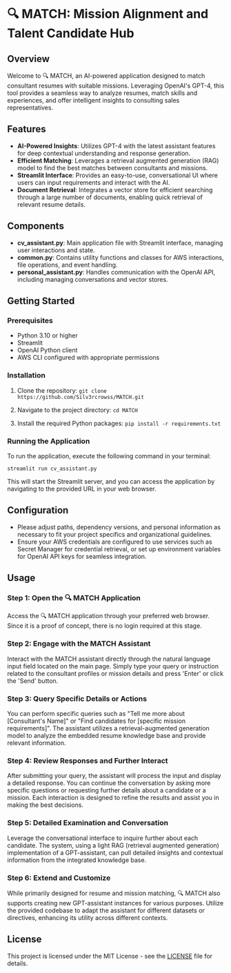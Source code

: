 # 🔍 MATCH: Mission Alignment and Talent Candidate Hub

## Overview
Welcome to 🔍 MATCH, an AI-powered application designed to match consultant resumes with suitable missions. Leveraging OpenAI's GPT-4, this tool provides a seamless way to analyze resumes, match skills and experiences, and offer intelligent insights to consulting sales representatives.

## Features

- **AI-Powered Insights**: Utilizes GPT-4 with the latest assistant features for deep contextual understanding and response generation.
- **Efficient Matching**: Leverages a retrieval augmented generation (RAG) model to find the best matches between consultants and missions.
- **Streamlit Interface**: Provides an easy-to-use, conversational UI where users can input requirements and interact with the AI.
- **Document Retrieval**: Integrates a vector store for efficient searching through a large number of documents, enabling quick retrieval of relevant resume details.

## Components

- **cv_assistant.py**: Main application file with Streamlit interface, managing user interactions and state.
- **common.py**: Contains utility functions and classes for AWS interactions, file operations, and event handling.
- **personal_assistant.py**: Handles communication with the OpenAI API, including managing conversations and vector stores.


## Getting Started

### Prerequisites

- Python 3.10 or higher
- Streamlit
- OpenAI Python client
- AWS CLI configured with appropriate permissions

### Installation

1. Clone the repository:
`git clone https://github.com/Silv3rcrowss/MATCH.git`

2. Navigate to the project directory:
`cd MATCH`

3. Install the required Python packages:
`pip install -r requirements.txt`


### Running the Application

To run the application, execute the following command in your terminal:

`streamlit run cv_assistant.py`

This will start the Streamlit server, and you can access the application by navigating to the provided URL in your web browser.

## Configuration
- Please adjust paths, dependency versions, and personal information as necessary to fit your project specifics and organizational guidelines.
- Ensure your AWS credentials are configured to use services such as Secret Manager for credential retrieval, or set up environment variables for OpenAI API keys for seamless integration.

## Usage

### Step 1: Open the 🔍 MATCH Application
Access the 🔍 MATCH application through your preferred web browser. Since it is a proof of concept, there is no login required at this stage.

### Step 2: Engage with the MATCH Assistant
Interact with the MATCH assistant directly through the natural language input field located on the main page. Simply type your query or instruction related to the consultant profiles or mission details and press 'Enter' or click the 'Send' button.

### Step 3: Query Specific Details or Actions
You can perform specific queries such as "Tell me more about [Consultant's Name]" or "Find candidates for [specific mission requirements]". The assistant utilizes a retrieval-augmented generation model to analyze the embedded resume knowledge base and provide relevant information.

### Step 4: Review Responses and Further Interact
After submitting your query, the assistant will process the input and display a detailed response. You can continue the conversation by asking more specific questions or requesting further details about a candidate or a mission. Each interaction is designed to refine the results and assist you in making the best decisions.

### Step 5: Detailed Examination and Conversation
Leverage the conversational interface to inquire further about each candidate. The system, using a light RAG (retrieval augmented generation) implementation of a GPT-assistant, can pull detailed insights and contextual information from the integrated knowledge base.

### Step 6: Extend and Customize
While primarily designed for resume and mission matching, 🔍 MATCH also supports creating new GPT-assistant instances for various purposes. Utilize the provided codebase to adapt the assistant for different datasets or directives, enhancing its utility across different contexts.

## License

This project is licensed under the MIT License - see the [LICENSE](LICENSE) file for details.